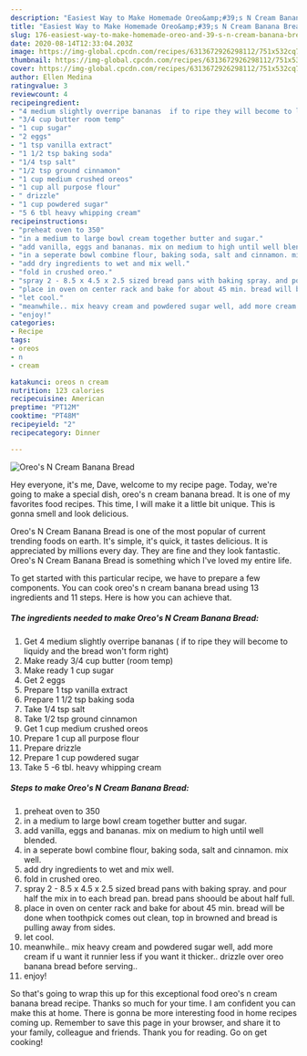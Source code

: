 ```yaml
---
description: "Easiest Way to Make Homemade Oreo&amp;#39;s N Cream Banana Bread"
title: "Easiest Way to Make Homemade Oreo&amp;#39;s N Cream Banana Bread"
slug: 176-easiest-way-to-make-homemade-oreo-and-39-s-n-cream-banana-bread
date: 2020-08-14T12:33:04.203Z
image: https://img-global.cpcdn.com/recipes/6313672926298112/751x532cq70/oreos-n-cream-banana-bread-recipe-main-photo.jpg
thumbnail: https://img-global.cpcdn.com/recipes/6313672926298112/751x532cq70/oreos-n-cream-banana-bread-recipe-main-photo.jpg
cover: https://img-global.cpcdn.com/recipes/6313672926298112/751x532cq70/oreos-n-cream-banana-bread-recipe-main-photo.jpg
author: Ellen Medina
ratingvalue: 3
reviewcount: 4
recipeingredient:
- "4 medium slightly overripe bananas  if to ripe they will become to liquidy and the bread wont form right"
- "3/4 cup butter room temp"
- "1 cup sugar"
- "2 eggs"
- "1 tsp vanilla extract"
- "1 1/2 tsp baking soda"
- "1/4 tsp salt"
- "1/2 tsp ground cinnamon"
- "1 cup medium crushed oreos"
- "1 cup all purpose flour"
- " drizzle"
- "1 cup powdered sugar"
- "5 6 tbl heavy whipping cream"
recipeinstructions:
- "preheat oven to 350"
- "in a medium to large bowl cream together butter and sugar."
- "add vanilla, eggs and bananas. mix on medium to high until well blended."
- "in a seperate bowl combine flour, baking soda, salt and cinnamon. mix well."
- "add dry ingredients to wet and mix well."
- "fold in crushed oreo."
- "spray 2 - 8.5 x 4.5 x 2.5 sized bread pans with baking spray. and pour half the mix in to each bread pan. bread pans shoould be about half full."
- "place in oven on center rack and bake for about 45 min. bread will be done when toothpick comes out clean, top in browned and bread is pulling away from sides."
- "let cool."
- "meanwhile.. mix heavy cream and powdered sugar well, add more cream if u want it runnier less if you want it thicker.. drizzle over oreo banana bread before serving.."
- "enjoy!"
categories:
- Recipe
tags:
- oreos
- n
- cream

katakunci: oreos n cream 
nutrition: 123 calories
recipecuisine: American
preptime: "PT12M"
cooktime: "PT48M"
recipeyield: "2"
recipecategory: Dinner

---
```



![Oreo&#39;s N Cream Banana Bread](https://img-global.cpcdn.com/recipes/6313672926298112/751x532cq70/oreos-n-cream-banana-bread-recipe-main-photo.jpg)

Hey everyone, it's me, Dave, welcome to my recipe page. Today, we're going to make a special dish, oreo&#39;s n cream banana bread. It is one of my favorites food recipes. This time, I will make it a little bit unique. This is gonna smell and look delicious.

Oreo&#39;s N Cream Banana Bread is one of the most popular of current trending foods on earth. It's simple, it's quick, it tastes delicious. It is appreciated by millions every day. They are fine and they look fantastic. Oreo&#39;s N Cream Banana Bread is something which I've loved my entire life.




To get started with this particular recipe, we have to prepare a few components. You can cook oreo&#39;s n cream banana bread using 13 ingredients and 11 steps. Here is how you can achieve that.

<!--inarticleads1-->

##### The ingredients needed to make Oreo&#39;s N Cream Banana Bread:

1. Get 4 medium slightly overripe bananas ( if to ripe they will become to liquidy and the bread won&#39;t form right)
1. Make ready 3/4 cup butter (room temp)
1. Make ready 1 cup sugar
1. Get 2 eggs
1. Prepare 1 tsp vanilla extract
1. Prepare 1 1/2 tsp baking soda
1. Take 1/4 tsp salt
1. Take 1/2 tsp ground cinnamon
1. Get 1 cup medium crushed oreos
1. Prepare 1 cup all purpose flour
1. Prepare  drizzle
1. Prepare 1 cup powdered sugar
1. Take 5 -6 tbl. heavy whipping cream




<!--inarticleads2-->

##### Steps to make Oreo&#39;s N Cream Banana Bread:

1. preheat oven to 350
1. in a medium to large bowl cream together butter and sugar.
1. add vanilla, eggs and bananas. mix on medium to high until well blended.
1. in a seperate bowl combine flour, baking soda, salt and cinnamon. mix well.
1. add dry ingredients to wet and mix well.
1. fold in crushed oreo.
1. spray 2 - 8.5 x 4.5 x 2.5 sized bread pans with baking spray. and pour half the mix in to each bread pan. bread pans shoould be about half full.
1. place in oven on center rack and bake for about 45 min. bread will be done when toothpick comes out clean, top in browned and bread is pulling away from sides.
1. let cool.
1. meanwhile.. mix heavy cream and powdered sugar well, add more cream if u want it runnier less if you want it thicker.. drizzle over oreo banana bread before serving..
1. enjoy!




So that's going to wrap this up for this exceptional food oreo&#39;s n cream banana bread recipe. Thanks so much for your time. I am confident you can make this at home. There is gonna be more interesting food in home recipes coming up. Remember to save this page in your browser, and share it to your family, colleague and friends. Thank you for reading. Go on get cooking!
